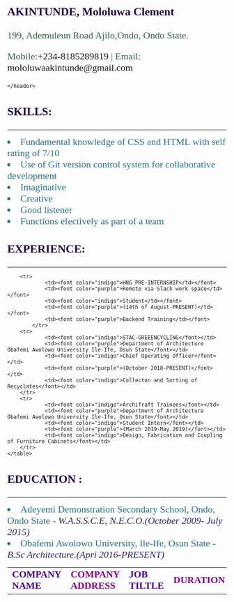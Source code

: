 <!DOCTYPE html>
<html>
<head> 
<title>Curriculum Vitae For Loluwa From HNG</title>
<style type="text/css">
    body{
        background-color: (105, 96, 96, 0.582)
        }
    header {
        text-align:left;
        font-family:'comic sans ms';
           }
    h1 {
        color:white;
        font-family:Garamond;
        font-size:48px;
        text-align:center;
       }
    h3 {
        color:rgb(35, 4, 59);
        font-family:Times;
        font-size: 26px;
       }
    p {
        color:rgb(58, 100, 71);
        font-family:Times;
        font-size:22px
      }
    tr {
        color:rgb(88, 56, 76);
        font-family:Times;
        font-size:22px 
    }
    li {
        color:rgb(49, 112, 131);
        font-family:Times;
        font-size:22px  
    }
    i {
        color:rgb(49, 43, 100);
        font-family:Times;
        font-size:22p
    }
</style>   
</head>
<body>
    <header>
            <h3>AKINTUNDE, Mololuwa Clement</h3>
            <p>199, Ademuleun Road Ajilo,Ondo, Ondo State.</p>
            <p>Mobile:<a href="+234-8185289819" style="text-decoration:none">+234-8185289819</a> | Email: <a href="mololuwaakintunde@gmail.com" style="text-decoration:none">mololuwaakintunde@gmail.com</a></p>
    
    </header>
   
<section><!--Basic skills-->
    <h3>SKILLS:</h3>
    <hr>
        <li>Fundamental knowledge of CSS and HTML with self rating of 7/10 </li>
        <li>Use of Git version control system for collaborative development</li>
        <li>Imaginative</li> 
        <li>Creative</li> 
        <li>Good listener</li>
        <li>Functions efectively as part of a team</li>
    </section>
<section><!--Basic skills-->  
    <h3>EXPERIENCE:</h3>
    <hr>
    <table>
            <tr>
                    <td><b><font color="indigo">COMPANY NAME</font></b></td>
                    <td><b><font color="purple">COMPANY ADDRESS</font></b></td>
                    <td><b><font color="indigo">JOB TILTLE</font></b></td>
                    <td><b><font color="purple">DURATION</font></b></td>
                    <td><b><font color="indigo">JOB ESCRIPTION</font></b></td>
            </tr>
    
        <tr>
                <td><font color="indigo">HNG PRE-INTERNSHIP</td></font>
                <td><font color="purple">Remote via Slack work space</td></font>
                <td><font color="indigo">Student</td></font>
                <td><font color="purple">(14th of August-PRESENT)</td></font>
                <td><font color="purple">Backend Training</td></font>
            </tr>
        <tr>
                <td><font color="indigo">STAC-GREEENCYCLING</font></td>
                <td><font color="purple">Department of Architecture Obafemi Awolowo University Ile-Ife, Osun State</font></td>
                <td><font color="indigo">Chief Operating Officer</font></td>
                <td><font color="purple">(October 2018-PRESENT)</font></td>
                <td><font color="indigo">Collecton and Sorting of Recyclates</font></td>
        </tr>
        <tr>
                <td><font color="indigo">Archifraft Trainees</font></td>
                <td><font color="purple">Department of Architecture Obafemi Awolowo University Ile-Ife, Osun State</font></td>
                <td><font color="indigo">Student Intern</font></td>
                <td><font color="purple">(March 2019-May 2019)</font></td>
                <td><font color="indigo">Design, Fabrication and Coupling of Furniture Cabinets</font></td>
        </tr>
    </table>
</section>
<h3>EDUCATION :</h3>
<hr>
<li>Adeyemi Demonstration Secondary School, Ondo, Ondo State - <i>W.A.S.S.C.E, N.E.C.O.</i><i>(October 2009- July 2015)</i></li>
<li>Obafemi Awolowo University, Ile-Ife, Osun State - <i>B.Sc Architecture.</i><i>(Apri 2016-PRESENT)</i></li>
</body>
</html>